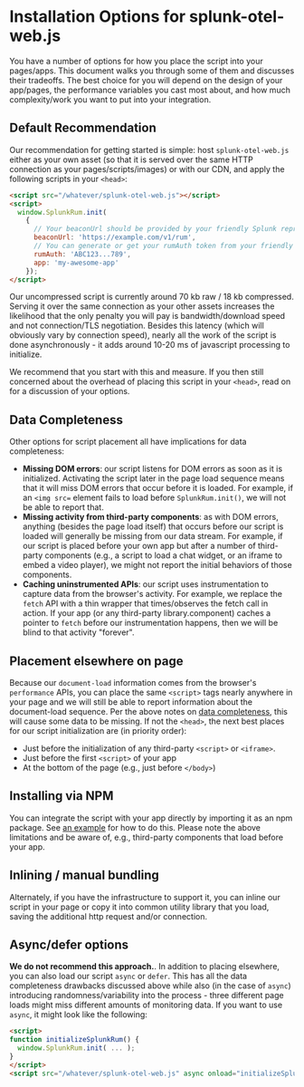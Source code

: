 # Installation Options for splunk-otel-web.js

You have a number of options for how you place the script into your pages/apps.  This document walks you through some
of them and discusses their tradeoffs.  The best choice for you will depend on the design of your app/pages, the performance
variables you cast most about, and how much complexity/work you want to put into your integration.

## Default Recommendation

Our recommendation for getting started is simple: host `splunk-otel-web.js` either as your own asset
(so that it is served over the same HTTP connection as your pages/scripts/images) or with our CDN, and apply the following scripts in
your `<head>`:

```html
<script src="/whatever/splunk-otel-web.js"></script>
<script>
  window.SplunkRum.init(
    {
      // Your beaconUrl should be provided by your friendly Splunk representative
      beaconUrl: 'https://example.com/v1/rum',
      // You can generate or get your rumAuth token from your friendly Splunk representative
      rumAuth: 'ABC123...789',
      app: 'my-awesome-app'
    });
</script>
```

Our uncompressed script is currently around 70 kb raw / 18 kb compressed.  Serving it over the same connection 
as your other assets increases the likelihood that the only penalty you will pay is bandwidth/download speed and not connection/TLS
negotiation.  Besides this latency (which will obviously vary by connection speed), nearly all the work of the script is done asynchronously - it adds around 10-20 ms of javascript processing to initialize.

We recommend that you start with this and measure.  If you then still concerned about the overhead of placing this script in your `<head>`, read on for a discussion of your options.

## Data Completeness

Other options for script placement all have implications for data completeness:

- **Missing DOM errors**: our script listens for DOM errors as soon as it is initialized.  Activating the script later in the page load sequence means that it will miss DOM errors that occur before it is loaded.  For example, if an `<img src=` element fails to load before `SplunkRum.init()`, we will not be able to report that.
- **Missing activity from third-party components**: as with DOM errors, anything (besides the page load itself) that occurs before our script is loaded will generally be missing from our data stream.  For example, if our script is placed before your own app but after a number of third-party components (e.g., a script to load a chat widget, or an iframe to embed a video player), we might not report the initial behaviors of those components.
- **Caching uninstrumented APIs**: our script uses instrumentation to capture data from the browser's activity.  For example, we replace the `fetch` API with a thin wrapper that times/observes the fetch call in action.  If your app (or any third-party library.component) caches a pointer to `fetch` before our instrumentation happens, then we will be blind to that activity "forever".

## Placement elsewhere on page

Because our `document-load` information comes from the browser's `performance` APIs, you can place the same `<script>` tags nearly anywhere in your page and we will still be able to report information about the document-load sequence.  Per the above notes on [data completeness](#data-completeness), this will cause some data to be missing.  If not the `<head>`, the next best places for our script initialization are (in priority order):

- Just before the initialization of any third-party `<script>` or `<iframe>`.
- Just before the first `<script>` of your app
- At the bottom of the page (e.g., just before `</body>`)

## Installing via NPM

You can integrate the script with your app directly by importing it as an npm package.  See [an example](../examples/installing-npm/README.md)
for how to do this.  Please note the above limitations and be aware of, e.g., third-party components that load before your app.

## Inlining / manual bundling

Alternately, if you have the infrastructure to support it, you can inline our script in your page or copy it into common utility library that you load, 
saving the additional http request and/or connection.

## Async/defer options

**We do not recommend this approach.**.  In addition to placing elsewhere, you can also load our script `async` or `defer`.   This has all the data completeness drawbacks discussed above while also (in the case of `async`) introducing randomness/variability into the process - three different page loads might miss different amounts of monitoring data.   If you want to use `async`, it might look like the following:

```html
<script>
function initializeSplunkRum() {
  window.SplunkRum.init( ... );   
}
</script>
<script src="/whatever/splunk-otel-web.js" async onload="initializeSplunkRum()"></script>
```

